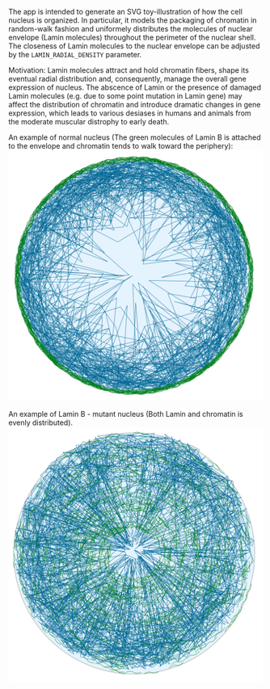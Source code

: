 The app is intended to generate an SVG toy-illustration of how the cell nucleus is organized. In particular, it models the packaging of chromatin in random-walk fashion and uniformely distributes the molecules of nuclear envelope (Lamin molecules) throughout the perimeter of the nuclear shell. The closeness of Lamin molecules to the nuclear envelope can be adjusted by the `LAMIN_RADIAL_DENSITY` parameter.

Motivation: Lamin molecules attract and hold chromatin fibers, shape its eventual radial distribution and, consequently, manage the overall gene expression of nucleus. The abscence of Lamin or the presence of damaged Lamin molecules (e.g. due to some point mutation in Lamin gene) may affect the distribution of chromatin and introduce dramatic changes in gene expression, which leads to various desiases in humans and animals from the moderate muscular distrophy to early death.

An example of normal nucleus (The green molecules of Lamin B is attached to the envelope and chromatin tends to walk toward the periphery):
![Normal](./examples/norm.png)

An example of Lamin B - mutant nucleus (Both Lamin and chromatin is evenly distributed).
![Mutant](./examples/mut.png)
